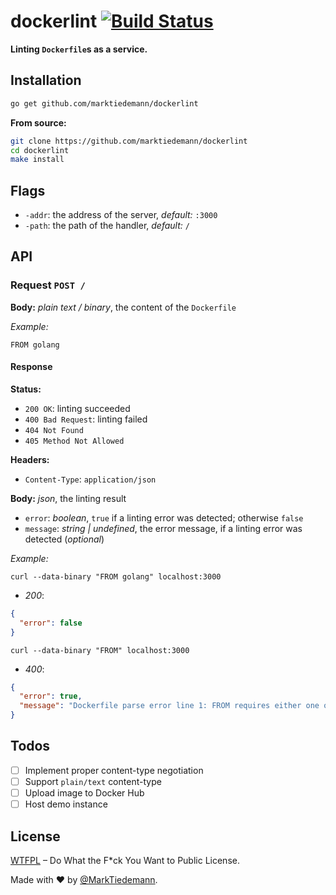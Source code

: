 # dockerlint [![Build Status](https://travis-ci.org/MarkTiedemann/dockerlint.svg?branch=master)](https://travis-ci.org/MarkTiedemann/dockerlint)

**Linting `Dockerfile`s as a service.**

## Installation

```sh
go get github.com/marktiedemann/dockerlint
```

**From source:**

```sh
git clone https://github.com/marktiedemann/dockerlint
cd dockerlint
make install
```

## Flags

- `-addr`: the address of the server, *default:* `:3000`
- `-path`: the path of the handler, *default:* `/`

## API

### Request `POST /`

**Body:** *plain text / binary*, the content of the `Dockerfile`

*Example:*

```
FROM golang
```

#### Response

**Status:**

- `200 OK`: linting succeeded
- `400 Bad Request`: linting failed
- `404 Not Found`
- `405 Method Not Allowed`

**Headers:**

- `Content-Type`: `application/json`

**Body:** *json*, the linting result

- `error`: *boolean*, `true` if a linting error was detected; otherwise `false`
- `message`: *string | undefined*, the error message, if a linting error was detected (*optional*)

*Example:*

`curl --data-binary "FROM golang" localhost:3000`

- *200*:

```json
{
  "error": false
}
```

`curl --data-binary "FROM" localhost:3000`

- *400*:

```json
{
  "error": true,
  "message": "Dockerfile parse error line 1: FROM requires either one or three arguments"
}
```

## Todos

 - [ ] Implement proper content-type negotiation
 - [ ] Support `plain/text` content-type
 - [ ] Upload image to Docker Hub
 - [ ] Host demo instance

## License

[WTFPL](http://www.wtfpl.net/) – Do What the F*ck You Want to Public License.

Made with :heart: by [@MarkTiedemann](https://twitter.com/MarkTiedemannDE).